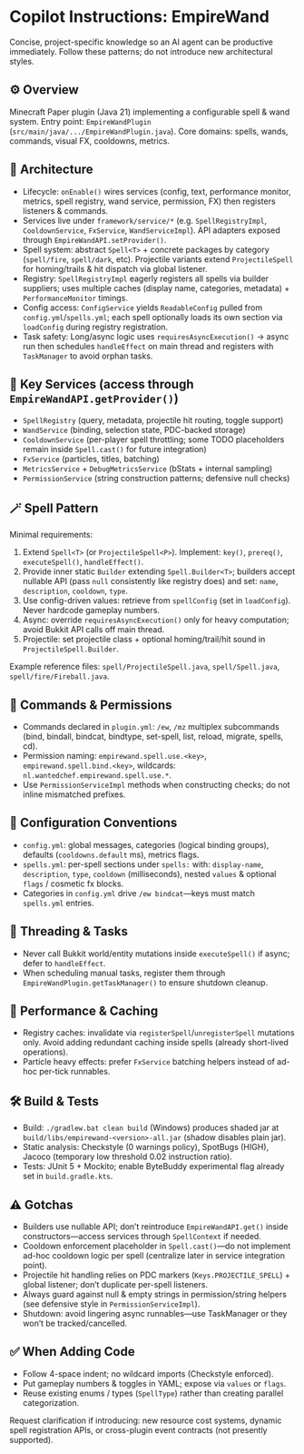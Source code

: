 # Copilot Instructions: EmpireWand

Concise, project-specific knowledge so an AI agent can be productive immediately. Follow these patterns; do not introduce new architectural styles.

## ⚙️ Overview
Minecraft Paper plugin (Java 21) implementing a configurable spell & wand system. Entry point: `EmpireWandPlugin` (`src/main/java/.../EmpireWandPlugin.java`). Core domains: spells, wands, commands, visual FX, cooldowns, metrics.

## 🧱 Architecture
- Lifecycle: `onEnable()` wires services (config, text, performance monitor, metrics, spell registry, wand service, permission, FX) then registers listeners & commands.
- Services live under `framework/service/*` (e.g. `SpellRegistryImpl`, `CooldownService`, `FxService`, `WandServiceImpl`). API adapters exposed through `EmpireWandAPI.setProvider()`.
- Spell system: abstract `Spell<T>` + concrete packages by category (`spell/fire`, `spell/dark`, etc). Projectile variants extend `ProjectileSpell` for homing/trails & hit dispatch via global listener.
- Registry: `SpellRegistryImpl` eagerly registers all spells via builder suppliers; uses multiple caches (display name, categories, metadata) + `PerformanceMonitor` timings.
- Config access: `ConfigService` yields `ReadableConfig` pulled from `config.yml`/`spells.yml`; each spell optionally loads its own section via `loadConfig` during registry registration.
- Task safety: Long/async logic uses `requiresAsyncExecution()` → async run then schedules `handleEffect` on main thread and registers with `TaskManager` to avoid orphan tasks.

## 🔑 Key Services (access through `EmpireWandAPI.getProvider()`)
- `SpellRegistry` (query, metadata, projectile hit routing, toggle support)
- `WandService` (binding, selection state, PDC-backed storage)
- `CooldownService` (per-player spell throttling; some TODO placeholders remain inside `Spell.cast()` for future integration)
- `FxService` (particles, titles, batching)
- `MetricsService` + `DebugMetricsService` (bStats + internal sampling)
- `PermissionService` (string construction patterns; defensive null checks)

## 🪄 Spell Pattern
Minimal requirements:
1. Extend `Spell<T>` (or `ProjectileSpell<P>`). Implement: `key()`, `prereq()`, `executeSpell()`, `handleEffect()`.
2. Provide inner static `Builder` extending `Spell.Builder<T>`; builders accept nullable API (pass `null` consistently like registry does) and set: `name`, `description`, `cooldown`, `type`.
3. Use config-driven values: retrieve from `spellConfig` (set in `loadConfig`). Never hardcode gameplay numbers.
4. Async: override `requiresAsyncExecution()` only for heavy computation; avoid Bukkit API calls off main thread.
5. Projectile: set projectile class + optional homing/trail/hit sound in `ProjectileSpell.Builder`.

Example reference files: `spell/ProjectileSpell.java`, `spell/Spell.java`, `spell/fire/Fireball.java`.

## 🧪 Commands & Permissions
- Commands declared in `plugin.yml`: `/ew`, `/mz` multiplex subcommands (bind, bindall, bindcat, bindtype, set-spell, list, reload, migrate, spells, cd).
- Permission naming: `empirewand.spell.use.<key>`, `empirewand.spell.bind.<key>`, wildcards: `nl.wantedchef.empirewand.spell.use.*`.
- Use `PermissionServiceImpl` methods when constructing checks; do not inline mismatched prefixes.

## 📂 Configuration Conventions
- `config.yml`: global messages, categories (logical binding groups), defaults (`cooldowns.default` ms), metrics flags.
- `spells.yml`: per-spell sections under `spells:` with: `display-name`, `description`, `type`, `cooldown` (milliseconds), nested `values` & optional `flags` / cosmetic fx blocks.
- Categories in `config.yml` drive `/ew bindcat`—keys must match `spells.yml` entries.

## 🧵 Threading & Tasks
- Never call Bukkit world/entity mutations inside `executeSpell()` if async; defer to `handleEffect`.
- When scheduling manual tasks, register them through `EmpireWandPlugin.getTaskManager()` to ensure shutdown cleanup.

## 🧯 Performance & Caching
- Registry caches: invalidate via `registerSpell`/`unregisterSpell` mutations only. Avoid adding redundant caching inside spells (already short-lived operations).
- Particle heavy effects: prefer `FxService` batching helpers instead of ad-hoc per-tick runnables.

## 🛠 Build & Tests
- Build: `./gradlew.bat clean build` (Windows) produces shaded jar at `build/libs/empirewand-<version>-all.jar` (shadow disables plain jar).
- Static analysis: Checkstyle (0 warnings policy), SpotBugs (HIGH), Jacoco (temporary low threshold 0.02 instruction ratio).
- Tests: JUnit 5 + Mockito; enable ByteBuddy experimental flag already set in `build.gradle.kts`.

## ⚠️ Gotchas
- Builders use nullable API; don’t reintroduce `EmpireWandAPI.get()` inside constructors—access services through `SpellContext` if needed.
- Cooldown enforcement placeholder in `Spell.cast()`—do not implement ad-hoc cooldown logic per spell (centralize later in service integration point).
- Projectile hit handling relies on PDC markers (`Keys.PROJECTILE_SPELL`) + global listener; don’t duplicate per-spell listeners.
- Always guard against null & empty strings in permission/string helpers (see defensive style in `PermissionServiceImpl`).
- Shutdown: avoid lingering async runnables—use TaskManager or they won’t be tracked/cancelled.

## ✅ When Adding Code
- Follow 4-space indent; no wildcard imports (Checkstyle enforced).
- Put gameplay numbers & toggles in YAML; expose via `values` or `flags`.
- Reuse existing enums / types (`SpellType`) rather than creating parallel categorization.

Request clarification if introducing: new resource cost systems, dynamic spell registration APIs, or cross-plugin event contracts (not presently supported).
